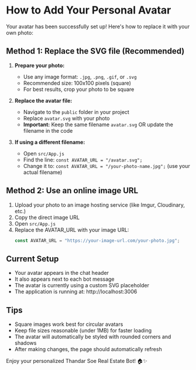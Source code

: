 # How to Add Your Personal Avatar

Your avatar has been successfully set up! Here's how to replace it with your own photo:

## Method 1: Replace the SVG file (Recommended)

1. **Prepare your photo:**
   - Use any image format: `.jpg`, `.png`, `.gif`, or `.svg`
   - Recommended size: 100x100 pixels (square)
   - For best results, crop your photo to be square

2. **Replace the avatar file:**
   - Navigate to the `public` folder in your project
   - Replace `avatar.svg` with your photo
   - **Important:** Keep the same filename `avatar.svg` OR update the filename in the code

3. **If using a different filename:**
   - Open `src/App.js`
   - Find the line: `const AVATAR_URL = "/avatar.svg";`
   - Change it to: `const AVATAR_URL = "/your-photo-name.jpg";` (use your actual filename)

## Method 2: Use an online image URL

1. Upload your photo to an image hosting service (like Imgur, Cloudinary, etc.)
2. Copy the direct image URL
3. Open `src/App.js`
4. Replace the AVATAR_URL with your image URL:
   ```javascript
   const AVATAR_URL = "https://your-image-url.com/your-photo.jpg";
   ```

## Current Setup

- Your avatar appears in the chat header
- It also appears next to each bot message
- The avatar is currently using a custom SVG placeholder
- The application is running at: http://localhost:3006

## Tips

- Square images work best for circular avatars
- Keep file sizes reasonable (under 1MB) for faster loading
- The avatar will automatically be styled with rounded corners and shadows
- After making changes, the page should automatically refresh

Enjoy your personalized Thandar Soe Real Estate Bot! 🏠✨
